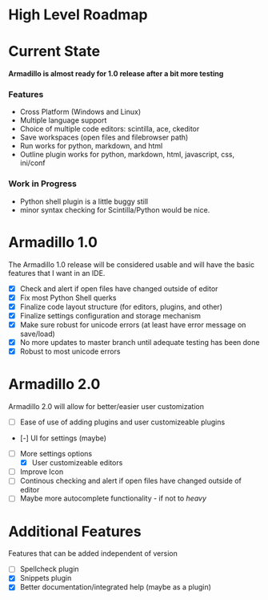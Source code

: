 # High Level Roadmap

# Current State
**Armadillo is almost ready for 1.0 release after a bit more testing**

### Features
- Cross Platform (Windows and Linux)
- Multiple language support
- Choice of multiple code editors: scintilla, ace, ckeditor
- Save workspaces (open files and filebrowser path)
- Run works for python, markdown, and html
- Outline plugin works for python, markdown, html, javascript, css, ini/conf

### Work in Progress
- Python shell plugin is a little buggy still
- minor syntax checking for Scintilla/Python would be nice.

# Armadillo 1.0
The Armadillo 1.0 release will be considered usable and will have the basic features that I want in an IDE.

- [x] Check and alert if open files have changed outside of editor
- [x] Fix most Python Shell querks
- [x] Finalize code layout structure (for editors, plugins, and other)
- [x] Finalize settings configuration and storage mechanism
- [x] Make sure robust for unicode errors (at least have error message on save/load)
- [x] No more updates to master branch until adequate testing has been done
- [x] Robust to most unicode errors

# Armadillo 2.0
Armadillo 2.0 will allow for better/easier user customization

- [ ] Ease of use of adding plugins and user customizeable plugins
- [-] UI for settings (maybe)
- [ ] More settings options
    - [x] User customizeable editors
- [ ] Improve Icon
- [ ] Continous checking and alert if open files have changed outside of editor
- [ ] Maybe more autocomplete functionality - if not to *heavy*

# Additional Features
Features that can be added independent of version

- [ ] Spellcheck plugin
- [x] Snippets plugin
- [x] Better documentation/integrated help (maybe as a plugin)
